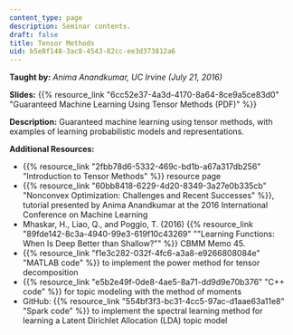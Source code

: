 ```yaml
---
content_type: page
description: Seminar contents.
draft: false
title: Tensor Methods
uid: b5e8f148-3ac8-4543-82cc-ee3d373812a6
---
```

**Taught by:** *Anima Anandkumar, UC Irvine (July 21, 2016)* 

**Slides:** {{% resource_link "6cc52e37-4a3d-4170-8a64-8ce9a5ce83d0" "Guaranteed Machine Learning Using Tensor Methods (PDF)" %}}

**Description:** Guaranteed machine learning using tensor methods, with examples of learning probabilistic models and representations.

**Additional Resources:**

- {{% resource_link "2fbb78d6-5332-469c-bd1b-a67a317db256" "Introduction to Tensor Methods" %}} resource page
- {{% resource_link "60bb8418-6229-4d20-8349-3a27e0b335cb" "Nonconvex Optimization: Challenges and Recent Successes" %}}, tutorial presented by Anima Anandkumar at the 2016 International Conference on Machine Learning
- Mhaskar, H., Liao, Q., and Poggio, T. (2016) {{% resource_link "89fde142-8c3a-4940-99e3-619f10c43269" "\"Learning Functions: When Is Deep Better than Shallow?\"" %}} CBMM Memo 45.
- {{% resource_link "f1e3c282-032f-4fc6-a3a8-e9266808084e" "MATLAB code" %}} to implement the power method for tensor decomposition
- {{% resource_link "e5b2e49f-0de8-4ae5-8a71-dd9d9e70b376" "C++ code" %}} for topic modeling with the method of moments
- GitHub: {{% resource_link "554bf3f3-bc31-4cc5-97ac-d1aae63a11e8" "Spark code" %}} to implement the spectral learning method for learning a Latent Dirichlet Allocation (LDA) topic model